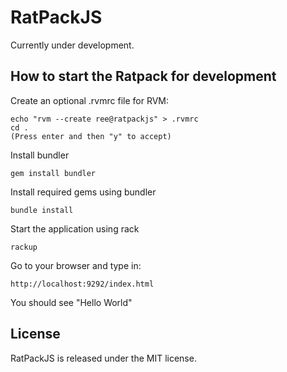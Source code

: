 RatPackJS
=========

Currently under development.

How to start the Ratpack for development
----------------------------------------

Create an optional .rvmrc file for RVM:

    echo "rvm --create ree@ratpackjs" > .rvmrc
    cd .
    (Press enter and then "y" to accept)
    
Install bundler

    gem install bundler

Install required gems using bundler

    bundle install
    
Start the application using rack

    rackup
  
Go to your browser and type in:

    http://localhost:9292/index.html
    
You should see "Hello World"

License
-------

RatPackJS is released under the MIT license.

